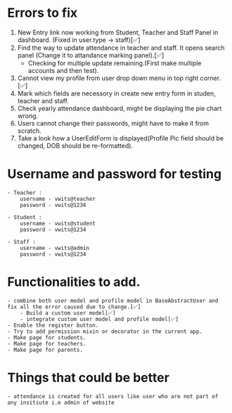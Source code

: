 # Errors to fix

1. New Entry link now working from Student, Teacher and Staff Panel in dashboard. (Fixed in user.type -> staff)[✅]
2. Find the way to update attendance in teacher and staff. It opens search panel (Change it to attandance marking panel).[✅]
    - Checking for multiple update remaining.(First make multiple accounts and then test).
3. Cannot view my profile from user drop down menu in top right corner. [✅]
4. Mark which fields are necessory in create new entry form in studen, teacher and staff.
5. Check yearly attendance dashboard, might be displaying the pie chart wrong.
6. Users cannot change their passwords, might have to make it from scratch.
7. Take a look how a UserEditForm is displayed(Profile Pic field should be changed, DOB should be re-formatted).



# Username and password for testing
    - Teacher :
        username - vwits@teacher
        password - vwits@1234

    - Student :
        username - vwits@student
        password - vwits@1234

    - Staff : 
        username - vwits@admin
        password - vwits@1234


# Functionalities to add.
    - combine both user model and profile model in BaseAbstractUser and fix all the error caused due to change.[✅]
        - Build a custom user model[✅]
        - integrate custom user model and profile model[✅]
    - Enable the register button.
    - Try to add permission mixin or decorator in the current app.
    - Make page for students.
    - Make page for teachers.
    - Make page for parents.


# Things that could be better
    - attendance is created for all users like user who are not part of any insitiute i.e admin of website
